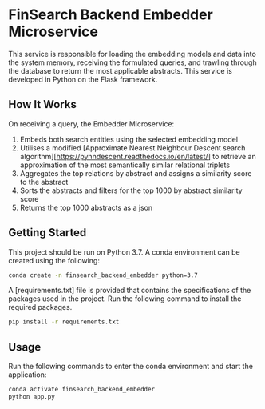 # FinSearch Backend Embedder Microservice
This service is responsible for loading the embedding models and data into the system memory, receiving the formulated queries, and trawling through the database to return the most applicable abstracts. This service is developed in Python on the Flask framework. 

## How It Works
On receiving a query, the Embedder Microservice:
1. Embeds both search entities using the selected embedding model
2. Utilises a modified [Approximate Nearest Neighbour Descent search algorithm][https://pynndescent.readthedocs.io/en/latest/] to retrieve an approximation of the most semantically similar relational triplets
3. Aggregates the top relations by abstract and assigns a similarity score to the abstract
4. Sorts the abstracts and filters for the top 1000 by abstract similarity score
5. Returns the top 1000 abstracts as a json

## Getting Started
This project should be run on Python 3.7. A conda environment can be created using the following:
```bash
conda create -n finsearch_backend_embedder python=3.7
```

A [requirements.txt] file is provided that contains the specifications of the packages used in the project. Run the following command to install the required packages.
```bash
pip install -r requirements.txt
```
## Usage
Run the following commands to enter the conda environment and start the application:
```bash
conda activate finsearch_backend_embedder
python app.py
```